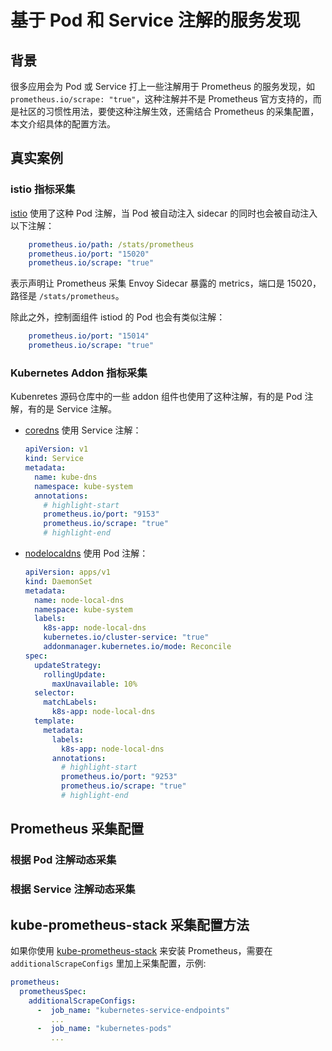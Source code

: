 # 基于 Pod 和 Service 注解的服务发现

## 背景

很多应用会为 Pod 或 Service 打上一些注解用于 Prometheus 的服务发现，如 `prometheus.io/scrape: "true"`，这种注解并不是 Prometheus 官方支持的，而是社区的习惯性用法，要使这种注解生效，还需结合 Prometheus 的采集配置，本文介绍具体的配置方法。

## 真实案例

### istio 指标采集

[istio](https://istio.io/) 使用了这种 Pod 注解，当 Pod 被自动注入 sidecar 的同时也会被自动注入以下注解：

```yaml
    prometheus.io/path: /stats/prometheus
    prometheus.io/port: "15020"
    prometheus.io/scrape: "true"
```

表示声明让 Prometheus 采集 Envoy Sidecar 暴露的 metrics，端口是 15020，路径是 `/stats/prometheus`。

除此之外，控制面组件 istiod 的 Pod 也会有类似注解：

```yaml
    prometheus.io/port: "15014"
    prometheus.io/scrape: "true"
```

### Kubernetes Addon 指标采集

Kubenretes 源码仓库中的一些 addon 组件也使用了这种注解，有的是 Pod 注解，有的是 Service 注解。
* [coredns](https://github.com/kubernetes/kubernetes/blob/release-1.30/cluster/addons/dns/coredns/coredns.yaml.base#L196-L197) 使用 Service 注解：
  ```yaml showLineNumbers
  apiVersion: v1
  kind: Service
  metadata:
    name: kube-dns
    namespace: kube-system
    annotations:
      # highlight-start
      prometheus.io/port: "9153"
      prometheus.io/scrape: "true"  
      # highlight-end
  ```
* [nodelocaldns](https://github.com/kubernetes/kubernetes/blob/release-1.30/cluster/addons/dns/nodelocaldns/nodelocaldns.yaml#L125-L126) 使用 Pod 注解：
  ```yaml showLineNumbers
  apiVersion: apps/v1
  kind: DaemonSet
  metadata:
    name: node-local-dns
    namespace: kube-system
    labels:
      k8s-app: node-local-dns
      kubernetes.io/cluster-service: "true"
      addonmanager.kubernetes.io/mode: Reconcile
  spec:
    updateStrategy:
      rollingUpdate:
        maxUnavailable: 10%
    selector:
      matchLabels:
        k8s-app: node-local-dns
    template:
      metadata:
        labels:
          k8s-app: node-local-dns
        annotations:
          # highlight-start
          prometheus.io/port: "9253"
          prometheus.io/scrape: "true"
          # highlight-end
  ```

## Prometheus 采集配置

### 根据 Pod 注解动态采集

<FileBlock file="prometheus/kubernetes-pods.yaml" />

### 根据 Service 注解动态采集

<FileBlock file="prometheus/kubernetes-service-endpoints.yaml" />

## kube-prometheus-stack 采集配置方法

如果你使用 [kube-prometheus-stack](https://github.com/prometheus-community/helm-charts/tree/main/charts/kube-prometheus-stack) 来安装 Prometheus，需要在 `additionalScrapeConfigs` 里加上采集配置，示例:

```yaml
prometheus:
  prometheusSpec:
    additionalScrapeConfigs:
      -  job_name: "kubernetes-service-endpoints"
         ...
      -  job_name: "kubernetes-pods"
         ...
```
